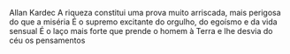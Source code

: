 Allan Kardec
A riqueza constitui uma prova muito arriscada, mais perigosa do que a miséria É o supremo excitante do orgulho, do egoísmo e da vida sensual É o laço mais forte que prende o homem à Terra e lhe desvia do céu os pensamentos
